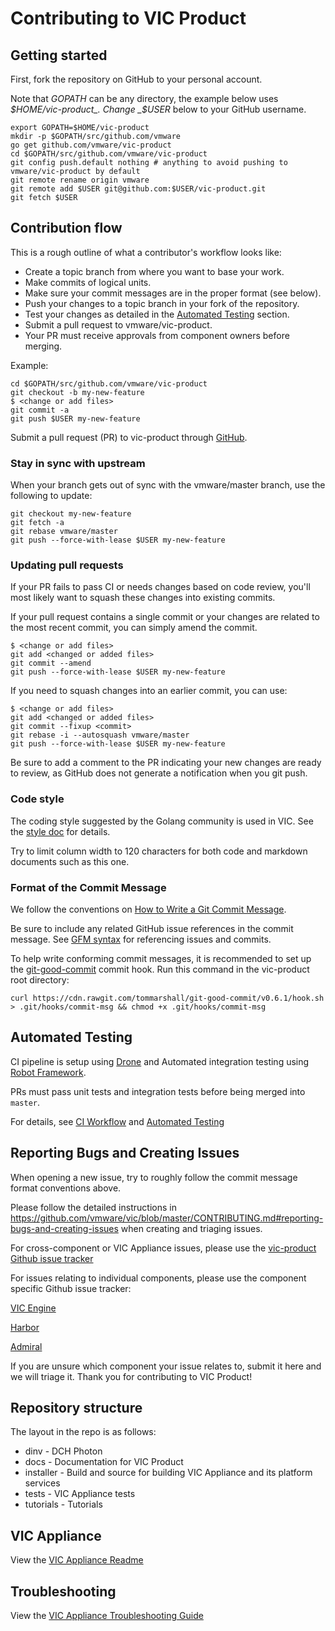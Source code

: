 # Contributing to VIC Product

## Getting started

First, fork the repository on GitHub to your personal account.

Note that _GOPATH_ can be any directory, the example below uses _$HOME/vic-product_.
Change _$USER_ below to your GitHub username.

``` shell
export GOPATH=$HOME/vic-product
mkdir -p $GOPATH/src/github.com/vmware
go get github.com/vmware/vic-product
cd $GOPATH/src/github.com/vmware/vic-product
git config push.default nothing # anything to avoid pushing to vmware/vic-product by default
git remote rename origin vmware
git remote add $USER git@github.com:$USER/vic-product.git
git fetch $USER
```

## Contribution flow

This is a rough outline of what a contributor's workflow looks like:

- Create a topic branch from where you want to base your work.
- Make commits of logical units.
- Make sure your commit messages are in the proper format (see below).
- Push your changes to a topic branch in your fork of the repository.
- Test your changes as detailed in the [Automated Testing](#automated-testing) section.
- Submit a pull request to vmware/vic-product.
- Your PR must receive approvals from component owners before merging.

Example:

``` shell
cd $GOPATH/src/github.com/vmware/vic-product
git checkout -b my-new-feature
$ <change or add files>
git commit -a
git push $USER my-new-feature
```

Submit a pull request (PR) to vic-product through
[GitHub](https://help.github.com/articles/about-pull-requests/).

### Stay in sync with upstream

When your branch gets out of sync with the vmware/master branch, use the following to update:

``` shell
git checkout my-new-feature
git fetch -a
git rebase vmware/master
git push --force-with-lease $USER my-new-feature
```

### Updating pull requests

If your PR fails to pass CI or needs changes based on code review, you'll most likely want to squash these changes into
existing commits.

If your pull request contains a single commit or your changes are related to the most recent commit, you can simply
amend the commit.

``` shell
$ <change or add files>
git add <changed or added files>
git commit --amend
git push --force-with-lease $USER my-new-feature
```

If you need to squash changes into an earlier commit, you can use:

``` shell
$ <change or add files>
git add <changed or added files>
git commit --fixup <commit>
git rebase -i --autosquash vmware/master
git push --force-with-lease $USER my-new-feature
```

Be sure to add a comment to the PR indicating your new changes are ready to review, as GitHub does not generate a
notification when you git push.

### Code style

The coding style suggested by the Golang community is used in VIC. See the
[style doc](https://github.com/golang/go/wiki/CodeReviewComments) for details.

Try to limit column width to 120 characters for both code and markdown documents such as this one.

### Format of the Commit Message

We follow the conventions on [How to Write a Git Commit Message](http://chris.beams.io/posts/git-commit/).

Be sure to include any related GitHub issue references in the commit message. See
[GFM syntax](https://guides.github.com/features/mastering-markdown/#GitHub-flavored-markdown) for referencing issues
and commits.

To help write conforming commit messages, it is recommended to set up the [git-good-commit][commithook] commit hook. Run this command in the vic-product root directory:

```shell
curl https://cdn.rawgit.com/tommarshall/git-good-commit/v0.6.1/hook.sh > .git/hooks/commit-msg && chmod +x .git/hooks/commit-msg
```

[dronevic]:https://ci-vic.vmware.com/vmware/vic-product
[dronesrc]:https://github.com/drone/drone
[robotsrc]:https://github.com/robotframework/robotframework
[dronecli]:http://readme.drone.io/0.5/install/cli/
[commithook]:https://github.com/tommarshall/git-good-commit

## Automated Testing

CI pipeline is setup using [Drone][dronesrc] and Automated integration testing using [Robot Framework][robotsrc].

PRs must pass unit tests and integration tests before being merged into `master`.

For details, see [CI Workflow](installer/docs/BUILD.md#ci-workflow) and [Automated Testing](tests/README.md)

## Reporting Bugs and Creating Issues

When opening a new issue, try to roughly follow the commit message format conventions above.

Please follow the detailed instructions in https://github.com/vmware/vic/blob/master/CONTRIBUTING.md#reporting-bugs-and-creating-issues when creating and triaging issues.

For cross-component or VIC Appliance issues, please use the [vic-product Github issue tracker](https://github.com/vmware/vic-product/issues)

For issues relating to individual components, please use the component specific Github issue tracker:

[VIC Engine](https://github.com/vmware/vic/issues)

[Harbor](https://github.com/vmware/harbor/issues)

[Admiral](https://github.com/vmware/admiral/issues)

If you are unsure which component your issue relates to, submit it here and we will triage it.
Thank you for contributing to VIC Product!

## Repository structure

The layout in the repo is as follows:
* dinv - DCH Photon
* docs - Documentation for VIC Product
* installer - Build and source for building VIC Appliance and its platform services
* tests - VIC Appliance tests
* tutorials - Tutorials

## VIC Appliance

View the [VIC Appliance Readme](installer/README.md)

## Troubleshooting

View the [VIC Appliance Troubleshooting Guide](installer/docs/SUPPORT.md)

